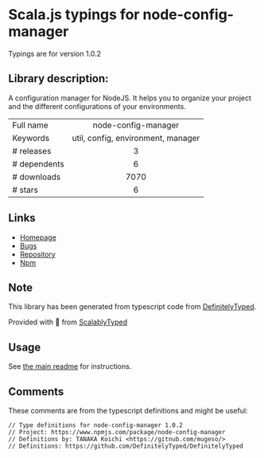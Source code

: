 
# Scala.js typings for node-config-manager

Typings are for version 1.0.2

## Library description:
A configuration manager for NodeJS. It helps you to organize your project and the different configurations of your environments.

|                    |                 |
| ------------------ | :-------------: |
| Full name          | node-config-manager |
| Keywords           | util, config, environment, manager |
| # releases         | 3 |
| # dependents       | 6 |
| # downloads        | 7070 |
| # stars            | 6 |

## Links
- [Homepage](https://github.com/Valko54/node-config-manager#readme)
- [Bugs](https://github.com/Valko54/node-config-manager/issues)
- [Repository](https://github.com/Valko54/node-config-manager)
- [Npm](https://www.npmjs.com/package/node-config-manager)
    


## Note
This library has been generated from typescript code from [DefinitelyTyped](https://definitelytyped.org).

Provided with :purple_heart: from [ScalablyTyped](https://github.com/oyvindberg/ScalablyTyped)

## Usage
See [the main readme](../../readme.md) for instructions.

## Comments

These comments are from the typescript definitions and might be useful:
```
// Type definitions for node-config-manager 1.0.2
// Project: https://www.npmjs.com/package/node-config-manager
// Definitions by: TANAKA Koichi <https://gitnub.com/mugeso/>
// Definitions: https://github.com/DefinitelyTyped/DefinitelyTyped

```

